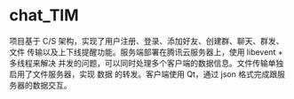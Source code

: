 # chat_TIM

项目基于 C/S 架构，实现了用户注册、登录、添加好友、创建群、聊天、群发、文件 传输以及上下线提醒功能。服务端部署在腾讯云服务器上，使用 libevent + 多线程来解决 并发的问题，可以同时处理多个客户端的数据信息。文件传输单独启用了文件服务器，实现 数据 的转发。客户端使用 Qt，通过 json 格式完成跟服务器的数据交互。
